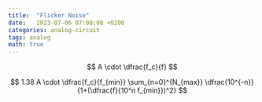 ```yaml
---
title:  "Flicker Noise"
date:   2023-07-06 07:00:00 +0200
categories: analog-circuit
tags: analog
math: true
---
```


$$
A \cdot \dfrac{f_c}{f}
$$

$$
1.38 A \cdot \dfrac{f_c}{f_{min}} \sum_{n=0}^{N_{max}} \dfrac{10^{-n}}{1+(\dfrac{f}{10^n f_{min}})^2}
$$
